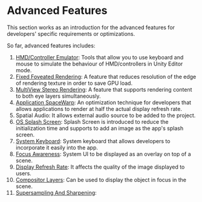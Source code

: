 # Advanced Features

This section works as an introduction for the advanced features for developers' specific requirements or optimizations.

So far, advanced features includes:
1. [HMD/Controller Emulator](./AdvancedFeatures/HMDControllerEmulator.md): Tools that allow you to use keyboard and mouse to simulate the behaviour of HMD/controllers in Unity Editor mode.
2. [Fixed Foveated Rendering](./AdvancedFeatures/FixedFoveatedRendering.md): A feature that reduces resolution of the edge of rendering texture in order to save GPU load.
3. [MultiView Stereo Rendering](./AdvancedFeatures/MultiviewStereoRendering.md): A feature that supports rendering content to both eye layers simultaneously.
4. [Application SpaceWarp](./AdvancedFeatures/ApplicationSpaceWarp.md): An optimization technique for developers that allows applications to render at half the actual display refresh rate.
5. Spatial Audio: It allows external audio source to be added to the project. 
6. [OS Splash Screen](./AdvancedFeatures/SplashScreen.md): Splash Screen is introduced to reduce the initialization time and supports to add an image as the app's splash screen. 
7. [System Keyboard](./AdvancedFeatures/SystemKeyboard.md): System keyboard that allows developers to incorporate it easily into the app.
8. [Focus Awareness](./AdvancedFeatures/FocusAwareness.md): System UI to be displayed as an overlay on top of a scene.
9. [Display Refresh Rate](./AdvancedFeatures/DisplayRefreshRate.md): It affects the quality of the image displayed to users.
10. [Compositor Layers](./AdvancedFeatures/CompositorLayers.md): Can be used to display the object in focus in the scene.
11. [Supersampling And Sharpening](./AdvancedFeatures/SupersamplingAndSharpening.md):